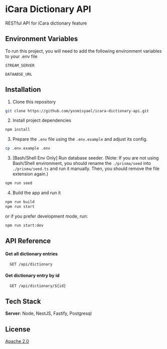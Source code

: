 # iCara Dictionary API

RESTful API for iCara dictionary feature




## Environment Variables

To run this project, you will need to add the following environment variables to your .env file

`STREAM_SERVER`

`DATAABSE_URL`


## Installation

1. Clone this repository

```bash
git clone https://github.com/yosmisyael/icara-dictionary-api.git
```
2. Install project dependencies
```bash
npm install
```
3. Prepare the `.env` file using the `.env.example` and adjust its config.
```bash
cp .env.example .env
```
3. [Bash/Shell Env Only] Run database seeder. (Note: If you are not using Bash/Shell environment, you should rename the `./prisma/seed` into `./prisma/seed.ts` and run it manually. Then, you should remove the file extension again.)
```bash
npm run seed
```
4. Build the app and run it
```bash
npm run build
npm run start
```
or if you prefer development mode, run:
```bash
npm run start:dev
```

## API Reference

#### Get all dictionary entries

```http
  GET /api/dictionary
```

#### Get dictionary entry by id

```http
  GET /api/dictionary/${id}
```

## Tech Stack

**Server:** Node, NestJS, Fastify, Postgresql


## License

[Apache 2.0](choosealicense.com/licenses/apache-2.0/)

